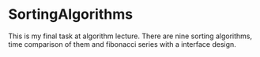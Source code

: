 # SortingAlgorithms

This is my final task at algorithm lecture. There are nine sorting algorithms, time comparison of them and fibonacci series with a interface design.
